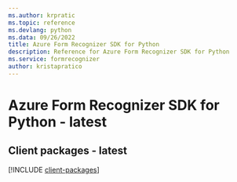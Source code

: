 ```yaml
---
ms.author: krpratic
ms.topic: reference
ms.devlang: python
ms.data: 09/26/2022
title: Azure Form Recognizer SDK for Python
description: Reference for Azure Form Recognizer SDK for Python
ms.service: formrecognizer
author: kristapratico
---
```

# Azure Form Recognizer SDK for Python - latest

## Client packages - latest
[!INCLUDE [client-packages](form-recognizer-client-index.md)]